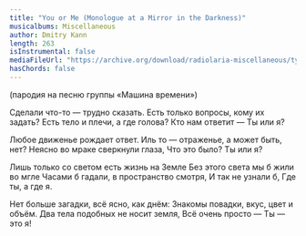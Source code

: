```yaml
---
title: "You or Me (Monologue at a Mirror in the Darkness)"
musicalbums: Miscellaneous
author: Dmitry Kann
length: 263
isInstrumental: false
mediaFileUrl: "https://archive.org/download/radiolaria-miscellaneous/ty_ili_ya.mp3"
hasChords: false
---
```


(пародия на песню группы «Машина времени»)

Сделали что-то — трудно сказать.
Есть только вопросы, кому их задать?
Есть тело и плечи, а где голова?
Кто нам ответит —
Ты или я?

Любое движенье рождает ответ.
Иль то — отраженье, а может быть, нет?
Неясно во мраке сверкнули глаза,
Что это было?
Ты или я?

Лишь только со светом есть жизнь на Земле
Без этого света мы б жили во мгле
Часами б гадали, в пространство смотря,
И так не узнали б,
Где ты, а где я.

Нет больше загадки, всё ясно, как днём:
Знакомы повадки, вкус, цвет и объём.
Два тела подобных не носит земля,
Всё очень просто —
Ты — это я!
